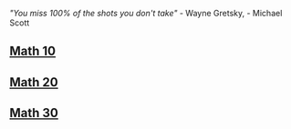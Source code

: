 *"You miss 100% of the shots you don't take"* - Wayne Gretsky, - Michael Scott 
## [Math 10](Math10/Math10.md)
## [Math 20](Math20/Math20.md)
## [Math 30](Math30/Math30.md)



